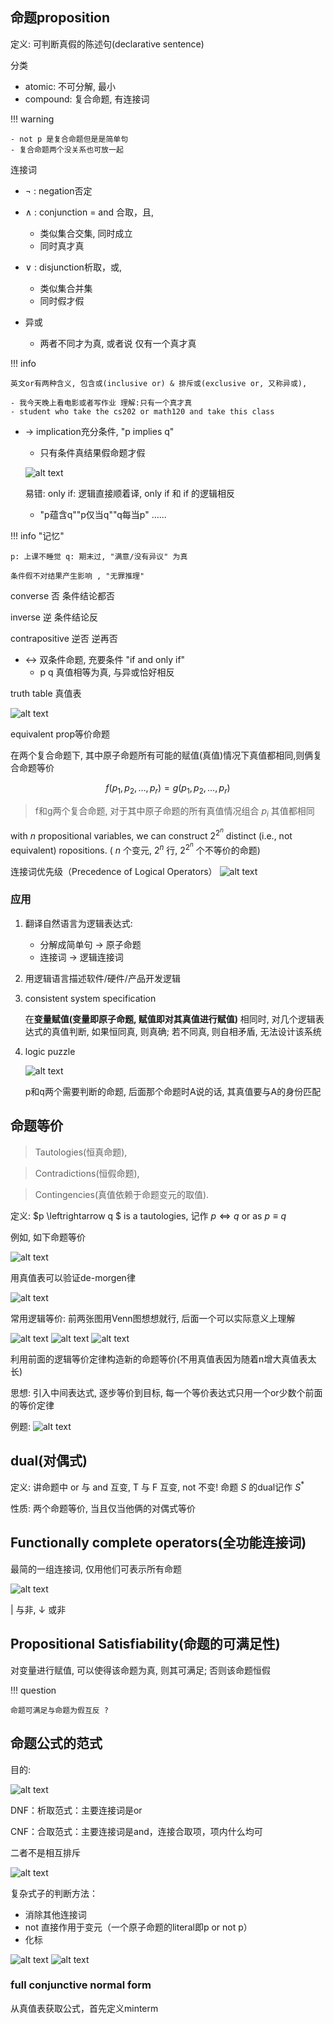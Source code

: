 ## 命题proposition

定义: 可判断真假的陈述句(declarative sentence)

分类

- atomic: 不可分解, 最小
- compound: 复合命题,  有连接词

!!! warning

    - not p 是复合命题但是是简单句
    - 复合命题两个没关系也可放一起

连接词

- $\neg$ : negation否定
- $\wedge$ : conjunction = and 合取，且, 
    - 类似集合交集, 同时成立
    - 同时真才真
- $\vee$ : disjunction析取，或, 
    - 类似集合并集
    - 同时假才假

- 异或
    - 两者不同才为真, 或者说 仅有一个真才真

!!! info 

    英文or有两种含义, 包含或(inclusive or) & 排斥或(exclusive or, 又称异或), 

    - 我今天晚上看电影或者写作业 理解:只有一个真才真
    - student who take the cs202 or math120 and take this class

- $\rightarrow$	implication充分条件, "p implies q"
    - 只有条件真结果假命题才假

    ![alt text](./res/image/image.png)

    易错: only if: 逻辑直接顺着译, only if 和 if 的逻辑相反

    - "p蕴含q""p仅当q""q每当p" ......

!!! info "记忆"

    p: 上课不睡觉 q: 期末过, "满意/没有异议" 为真

    条件假不对结果产生影响 , "无罪推理"

converse 否 条件结论都否

inverse 逆 条件结论反

contrapositive 逆否 逆再否


- $\leftrightarrow$	双条件命题, 充要条件 "if and only if"
    - p q 真值相等为真, 与异或恰好相反

truth table 真值表

![alt text](./res/image/image-1.png)

equivalent prop等价命题

在两个复合命题下, 其中原子命题所有可能的赋值(真值)情况下真值都相同,则俩复合命题等价

$$ f(p_1, p_2, \dots, p_r) = g(p_1, p_2, \dots, p_r)$$ 

> f和g两个复合命题, 对于其中原子命题的所有真值情况组合 $p_i$ 其值都相同

with $n$ propositional variables, we can construct $2^{2^n}$ distinct (i.e., not equivalent) ropositions. 
( $n$ 个变元, $2^n$ 行, $2^{2^n}$ 个不等价的命题)

连接词优先级（Precedence of Logical Operators）
![alt text](image.png)

### 应用

1. 翻译自然语言为逻辑表达式: 

    - 分解成简单句 -> 原子命题
    - 连接词 -> 逻辑连接词

2. 用逻辑语言描述软件/硬件/产品开发逻辑

3. consistent system specification

    在**变量赋值(变量即原子命题, 赋值即对其真值进行赋值)** 相同时, 对几个逻辑表达式的真值判断, 如果恒同真, 则真确; 若不同真, 则自相矛盾, 无法设计该系统

4. logic puzzle

    ![alt text](image-2.png)

    p和q两个需要判断的命题, 后面那个命题时A说的话, 其真值要与A的身份匹配


## 命题等价

> Tautologies(恒真命题), 

> Contradictions(恒假命题), 

> Contingencies(真值依赖于命题变元的取值).

定义: $p \leftrightarrow q $ is a tautologies, 记作 $p⇔q$   or as $p≡q$

例如, 如下命题等价

![alt text](image-3.png)

用真值表可以验证de-morgen律

![alt text](image-4.png)

常用逻辑等价: 前两张图用Venn图想想就行, 后面一个可以实际意义上理解

![alt text](image-5.png)
![alt text](image-6.png)
![alt text](image-7.png)

利用前面的逻辑等价定律构造新的命题等价(不用真值表因为随着n增大真值表太长)

思想: 引入中间表达式, 逐步等价到目标, 每一个等价表达式只用一个or少数个前面的等价定律

例题: 
![alt text](image-8.png)

## dual(对偶式)

定义: 讲命题中 or 与 and 互变, T 与 F 互变, not 不变! 命题 $S$ 的dual记作 $S^*$

性质: 两个命题等价, 当且仅当他俩的对偶式等价

## Functionally complete operators(全功能连接词)

最简的一组连接词, 仅用他们可表示所有命题

![alt text](image-9.png)

$|$ 与非, $\downarrow$ 或非 

## Propositional Satisfiability(命题的可满足性)

对变量进行赋值, 可以使得该命题为真, 则其可满足; 否则该命题恒假

!!! question

    命题可满足与命题为假互反 ?

## 命题公式的范式

目的: 

![alt text](image-10.png)

DNF：析取范式：主要连接词是or

CNF：合取范式：主要连接词是and，连接合取项，项内什么均可

二者不是相互排斥

![alt text](image-11.png)

复杂式子的判断方法：

- 消除其他连接词
- not 直接作用于变元（一个原子命题的literal即p or not p）
- 化标

![alt text](image-12.png)
![alt text](image-13.png)

### full conjunctive normal form

从真值表获取公式，首先定义minterm

